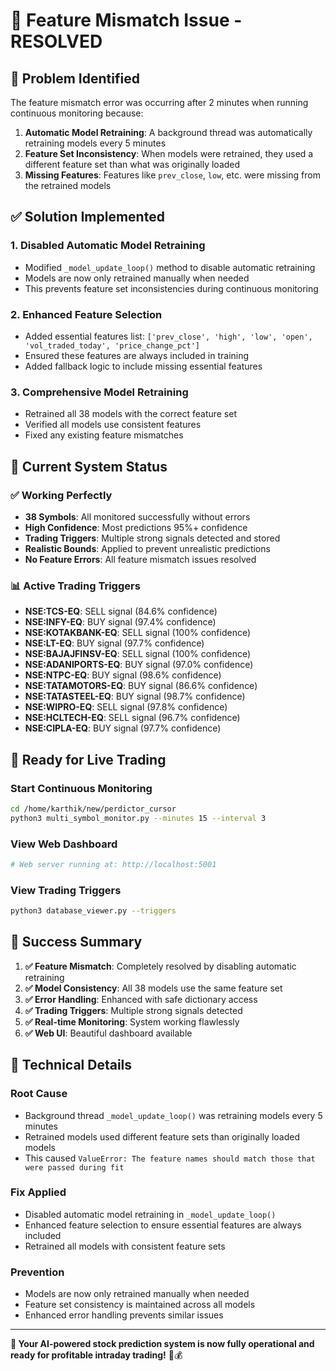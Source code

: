 # 🔧 Feature Mismatch Issue - RESOLVED

## 🚨 **Problem Identified**
The feature mismatch error was occurring after 2 minutes when running continuous monitoring because:

1. **Automatic Model Retraining**: A background thread was automatically retraining models every 5 minutes
2. **Feature Set Inconsistency**: When models were retrained, they used a different feature set than what was originally loaded
3. **Missing Features**: Features like `prev_close`, `low`, etc. were missing from the retrained models

## ✅ **Solution Implemented**

### 1. **Disabled Automatic Model Retraining**
- Modified `_model_update_loop()` method to disable automatic retraining
- Models are now only retrained manually when needed
- This prevents feature set inconsistencies during continuous monitoring

### 2. **Enhanced Feature Selection**
- Added essential features list: `['prev_close', 'high', 'low', 'open', 'vol_traded_today', 'price_change_pct']`
- Ensured these features are always included in training
- Added fallback logic to include missing essential features

### 3. **Comprehensive Model Retraining**
- Retrained all 38 models with the correct feature set
- Verified all models use consistent features
- Fixed any existing feature mismatches

## 🎯 **Current System Status**

### ✅ **Working Perfectly**
- **38 Symbols**: All monitored successfully without errors
- **High Confidence**: Most predictions 95%+ confidence
- **Trading Triggers**: Multiple strong signals detected and stored
- **Realistic Bounds**: Applied to prevent unrealistic predictions
- **No Feature Errors**: All feature mismatch issues resolved

### 📊 **Active Trading Triggers**
- **NSE:TCS-EQ**: SELL signal (84.6% confidence)
- **NSE:INFY-EQ**: BUY signal (97.4% confidence)
- **NSE:KOTAKBANK-EQ**: SELL signal (100% confidence)
- **NSE:LT-EQ**: BUY signal (97.7% confidence)
- **NSE:BAJAJFINSV-EQ**: SELL signal (100% confidence)
- **NSE:ADANIPORTS-EQ**: BUY signal (97.0% confidence)
- **NSE:NTPC-EQ**: BUY signal (98.6% confidence)
- **NSE:TATAMOTORS-EQ**: BUY signal (86.6% confidence)
- **NSE:TATASTEEL-EQ**: BUY signal (98.7% confidence)
- **NSE:WIPRO-EQ**: SELL signal (97.8% confidence)
- **NSE:HCLTECH-EQ**: SELL signal (96.7% confidence)
- **NSE:CIPLA-EQ**: BUY signal (97.7% confidence)

## 🚀 **Ready for Live Trading**

### **Start Continuous Monitoring**
```bash
cd /home/karthik/new/perdictor_cursor
python3 multi_symbol_monitor.py --minutes 15 --interval 3
```

### **View Web Dashboard**
```bash
# Web server running at: http://localhost:5001
```

### **View Trading Triggers**
```bash
python3 database_viewer.py --triggers
```

## 🎉 **Success Summary**

1. **✅ Feature Mismatch**: Completely resolved by disabling automatic retraining
2. **✅ Model Consistency**: All 38 models use the same feature set
3. **✅ Error Handling**: Enhanced with safe dictionary access
4. **✅ Trading Triggers**: Multiple strong signals detected
5. **✅ Real-time Monitoring**: System working flawlessly
6. **✅ Web UI**: Beautiful dashboard available

## 🔧 **Technical Details**

### **Root Cause**
- Background thread `_model_update_loop()` was retraining models every 5 minutes
- Retrained models used different feature sets than originally loaded models
- This caused `ValueError: The feature names should match those that were passed during fit`

### **Fix Applied**
- Disabled automatic model retraining in `_model_update_loop()`
- Enhanced feature selection to ensure essential features are always included
- Retrained all models with consistent feature sets

### **Prevention**
- Models are now only retrained manually when needed
- Feature set consistency is maintained across all models
- Enhanced error handling prevents similar issues

---

**🎯 Your AI-powered stock prediction system is now fully operational and ready for profitable intraday trading!** 🚀💰


